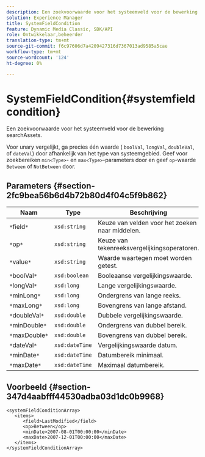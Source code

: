 ```yaml
---
description: Een zoekvoorwaarde voor het systeemveld voor de bewerking searchAssets.
solution: Experience Manager
title: SystemFieldCondition
feature: Dynamic Media Classic, SDK/API
role: Ontwikkelaar,beheerder
translation-type: tm+mt
source-git-commit: f6c97606d7a4209427316d7367013ad9585a5cae
workflow-type: tm+mt
source-wordcount: '124'
ht-degree: 0%

---
```



# SystemFieldCondition{#systemfieldcondition}

Een zoekvoorwaarde voor het systeemveld voor de bewerking searchAssets.

Voor unary vergelijkt, ga precies één waarde ( `boolVal`, `longVal`, `doubleVal`, of `dateVal`) door afhankelijk van het type van systeemgebied. Geef voor zoekbereiken `min<Type>`- en `max<Type>`-parameters door en geef `op`-waarde `Between` of `NotBetween` door.

## Parameters {#section-2fc9bea56b6d4b72b80d4f04c5f9b862}

| Naam | Type | Beschrijving |
|---|---|---|
| `*`field`*` | `xsd:string` | Keuze van velden voor het zoeken naar middelen. |
| `*`op`*` | `xsd:string` | Keuze van tekenreeksvergelijkingsoperatoren. |
| `*`value`*` | `xsd:string` | Waarde waartegen moet worden getest. |
| `*`boolVal`*` | `xsd:boolean` | Booleaanse vergelijkingswaarde. |
| `*`longVal`*` | `xsd:long` | Lange vergelijkingswaarde. |
| `*`minLong`*` | `xsd:long` | Ondergrens van lange reeks. |
| `*`maxLong`*` | `xsd:long` | Bovengrens van lange afstand. |
| `*`doubleVal`*` | `xsd:double` | Dubbele vergelijkingswaarde. |
| `*`minDouble`*` | `xsd:double` | Ondergrens van dubbel bereik. |
| `*`maxDouble`*` | `xsd:double` | Bovengrens van dubbel bereik. |
| `*`dateVal`*` | `xsd:dateTime` | Vergelijkingswaarde datum. |
| `*`minDate`*` | `xsd:dateTime` | Datumbereik minimaal. |
| `*`maxDate`*` | `xsd:dateTime` | Maximaal datumbereik. |

## Voorbeeld {#section-347d4aabfff44530adba03d1dc0b9968}

```
<systemFieldConditionArray>
   <items>
      <field>LastModified</field>
      <op>Between</op>
      <minDate>2007-08-01T00:00:00</minDate>
      <maxDate>2007-12-01T00:00:00</maxDate>
   </items>
</systemFieldConditionArray>
```

